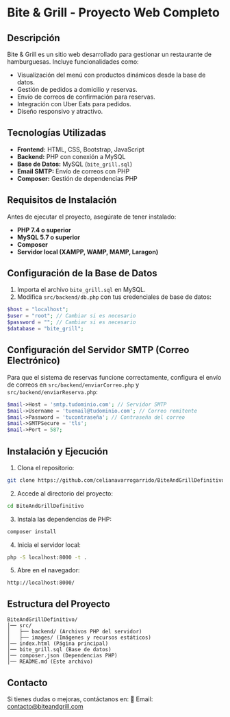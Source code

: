 # Bite & Grill - Proyecto Web Completo

## Descripción
Bite & Grill es un sitio web desarrollado para gestionar un restaurante de hamburguesas. Incluye funcionalidades como:
- Visualización del menú con productos dinámicos desde la base de datos.
- Gestión de pedidos a domicilio y reservas.
- Envío de correos de confirmación para reservas.
- Integración con Uber Eats para pedidos.
- Diseño responsivo y atractivo.

## Tecnologías Utilizadas
- **Frontend:** HTML, CSS, Bootstrap, JavaScript
- **Backend:** PHP con conexión a MySQL
- **Base de Datos:** MySQL (`bite_grill.sql`)
- **Email SMTP:** Envío de correos con PHP
- **Composer:** Gestión de dependencias PHP

## Requisitos de Instalación
Antes de ejecutar el proyecto, asegúrate de tener instalado:
- **PHP 7.4 o superior**
- **MySQL 5.7 o superior**
- **Composer**
- **Servidor local (XAMPP, WAMP, MAMP, Laragon)**

## Configuración de la Base de Datos
1. Importa el archivo `bite_grill.sql` en MySQL.
2. Modifica `src/backend/db.php` con tus credenciales de base de datos:
```php
$host = "localhost";
$user = "root"; // Cambiar si es necesario
$password = ""; // Cambiar si es necesario
$database = "bite_grill";
```

## Configuración del Servidor SMTP (Correo Electrónico)
Para que el sistema de reservas funcione correctamente, configura el envío de correos en `src/backend/enviarCorreo.php` y `src/backend/enviarReserva.php`:
```php
$mail->Host = 'smtp.tudominio.com'; // Servidor SMTP
$mail->Username = 'tuemail@tudominio.com'; // Correo remitente
$mail->Password = 'tucontraseña'; // Contraseña del correo
$mail->SMTPSecure = 'tls';
$mail->Port = 587;
```

## Instalación y Ejecución
1. Clona el repositorio:
```bash
git clone https://github.com/celianavarrogarrido/BiteAndGrillDefinitivo.git
```
2. Accede al directorio del proyecto:
```bash
cd BiteAndGrillDefinitivo
```
3. Instala las dependencias de PHP:
```bash
composer install
```
4. Inicia el servidor local:
```bash
php -S localhost:8000 -t .
```
5. Abre en el navegador:
```
http://localhost:8000/
```

## Estructura del Proyecto
```
BiteAndGrillDefinitivo/
│── src/
│   ├── backend/ (Archivos PHP del servidor)
│   ├── images/ (Imágenes y recursos estáticos)
│── index.html (Página principal)
│── bite_grill.sql (Base de datos)
│── composer.json (Dependencias PHP)
│── README.md (Este archivo)
```

## Contacto
Si tienes dudas o mejoras, contáctanos en:
📧 Email: contacto@biteandgrill.com

